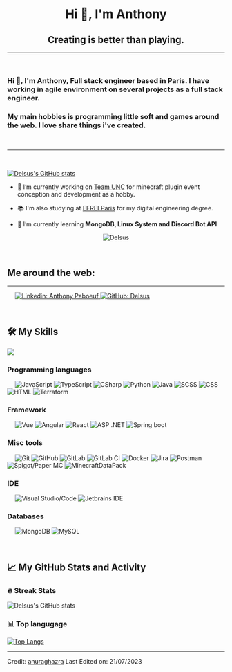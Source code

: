 <h1 align="center">Hi 👋, I'm Anthony</h1>
<h2 align="center">Creating is better than playing.</h2>

-------------------
&emsp;
<h3 align="left">Hi 👋, I'm Anthony, Full stack engineer based in Paris. I have working in agile environment on several projects as a full stack engineer.</h3>
<h3 align="left">My main hobbies is programming little soft and games around the web. I love share things i've created.</h3>
&emsp;

-------------------
&emsp;

[![Delsus's GitHub stats](https://github-readme-stats.vercel.app/api?username=delsus78)](https://github.com/anuraghazra/github-readme-stats)


- 🔭 I’m currently working on [Team UNC](https://github.com/UNCTeam) for minecraft plugin event conception and development as a hobby.
- 📚 I'm also studying at [EFREI Paris](https://www.efrei.fr/) for my digital engineering degree.

- 🌱 I’m currently learning **MongoDB, Linux System and Discord Bot API**

<p align="center"> 
    <img src="https://komarev.com/ghpvc/?username=Delsus78&label=Profile%20views&color=0e75b6&style=for-the-badge" alt="Delsus" /> 
</p>

&emsp;


## Me around the web:
-------------------


&emsp;
<a href="https://www.linkedin.com/in/anthony-paboeuf-041b25209/" align="center">
    ![Linkedin: Anthony Paboeuf](https://img.shields.io/badge/-AnthonyPaboeuf-blue?style=for-the-badge&logo=Linkedin&logoColor=white)
</a>
<a href="https://github.com/Delsus78" align="center">
    ![GitHub: Delsus](https://img.shields.io/github/followers/Delsus78?label=follow&logo=GitHub&style=for-the-badge)
</a>

&emsp;

## 🛠️ My Skills
<img src="https://user-images.githubusercontent.com/73097560/115834477-dbab4500-a447-11eb-908a-139a6edaec5c.gif">

### Programming languages
&emsp;
![JavaScript](https://img.shields.io/badge/-JavaScript-000?style=for-the-badge&logo=JavaScript)
![TypeScript](https://img.shields.io/badge/-TypeScript-000?style=for-the-badge&logo=TypeScript&logoColor=007ACC)
![CSharp](https://img.shields.io/badge/-CSharp-000?style=for-the-badge&logo=CSharp)
![Python](https://img.shields.io/badge/-Python-000?style=for-the-badge&logo=Python)
![Java](https://img.shields.io/badge/-Java-000?style=for-the-badge&logo=Java)
![SCSS](https://img.shields.io/badge/-SCSS-000?style=for-the-badge&logo=Sass)
![CSS](https://img.shields.io/badge/-CSS-000?style=for-the-badge&logo=CSS3)
![HTML](https://img.shields.io/badge/-HTML-000?style=for-the-badge&logo=HTML5)
![Terraform](https://img.shields.io/badge/-TERRAFORM-000?style=for-the-badge&logo=Terraform)

### Framework
&emsp;
![Vue](https://img.shields.io/badge/-Vue-000?style=for-the-badge&logo=vuedotjs)
![Angular](https://img.shields.io/badge/-Angular-000?style=for-the-badge&logo=angular)
![React](https://img.shields.io/badge/-React-000?style=for-the-badge&logo=react)
![ASP .NET](https://img.shields.io/badge/-ASPNETCORE-000?style=for-the-badge&logo=dotnet)
![Spring boot](https://img.shields.io/badge/-Spring_boot-000?style=for-the-badge&logo=spring)

### Misc tools
&emsp;
![Git](https://img.shields.io/badge/-Git-000?style=for-the-badge&logo=Git)
![GitHub](https://img.shields.io/badge/-GitHub-000?style=for-the-badge&logo=GitHub)
![GitLab](https://img.shields.io/badge/-GitLab-000?style=for-the-badge&logo=GitLab)
![GitLab CI](https://img.shields.io/badge/gitlab%20ci-000?style=for-the-badge&logo=GitLab)
![Docker](https://img.shields.io/badge/-Docker-000?style=for-the-badge&logo=Docker)
![Jira](https://img.shields.io/badge/-Jira-000?style=for-the-badge&logo=Jira)
![Postman](https://img.shields.io/badge/-Postman-000?style=for-the-badge&logo=Postman)
![Spigot/Paper MC](https://img.shields.io/badge/-Spigot/PaperMC-000?style=for-the-badge&logo=chainlink&logoColor=green)
![MinecraftDataPack](https://img.shields.io/badge/-datapack_MC-000?style=for-the-badge&logo=chainlink&logoColor=green)

### IDE
&emsp;
![Visual Studio/Code](https://img.shields.io/badge/-VisualStudio-000?style=for-the-badge&logo=Visual-Studio)
![Jetbrains IDE](https://img.shields.io/badge/-Jetbrains%20-000?style=for-the-badge&logo=Intellij-IDEA)

### Databases
&emsp;
![MongoDB](https://img.shields.io/badge/-MongoDB-000?style=for-the-badge&logo=MongoDB)
![MySQL](https://img.shields.io/badge/-MySQL-000?style=for-the-badge&logo=MySQL)


&emsp;

## 📈 My GitHub Stats and Activity

### 🔥 Streak Stats

![Delsus's GitHub stats](https://github-readme-streak-stats.herokuapp.com/?user=Delsus78&theme=tokyonight&hide_border=true)

### 📊 Top langugage

[![Top Langs](https://github-readme-stats.vercel.app/api/top-langs/?username=delsus78)](https://github.com/delsus78/delsus78)

------
Credit: [anuraghazra](https://github.com/anuraghazra)
Last Edited on: 21/07/2023
